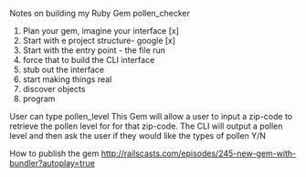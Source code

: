 Notes on building my Ruby Gem pollen_checker

1. Plan your gem, imagine your interface [x]
2. Start with e project structure- google [x]
3. Start with the entry point - the file run
4. force that to build the CLI interface
5. stub out the interface
6. start making things real
7. discover objects
8. program

User can type pollen_level
This Gem will allow a user to input a zip-code to retrieve the pollen level for
for that zip-code.
The CLI will output a pollen level and then ask the user if they would like
the types of pollen Y/N

How to publish the gem
http://railscasts.com/episodes/245-new-gem-with-bundler?autoplay=true
